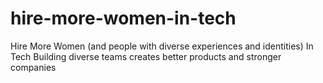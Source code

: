 # hire-more-women-in-tech
Hire More Women (and people with diverse experiences and identities) In Tech Building diverse teams creates better products and stronger companies
